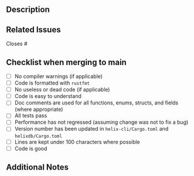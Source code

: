 ## Description
<!-- Provide a brief description of the changes in this PR -->

## Related Issues
<!-- Link to any related issues using #issue_number -->

Closes #

## Checklist when merging to main
<!-- Mark items with "x" when completed -->

- [ ] No compiler warnings (if applicable)
- [ ] Code is formatted with `rustfmt`
- [ ] No useless or dead code (if applicable)
- [ ] Code is easy to understand
- [ ] Doc comments are used for all functions, enums, structs, and fields (where appropriate)
- [ ] All tests pass
- [ ] Performance has not regressed (assuming change was not to fix a bug)
- [ ] Version number has been updated in `helix-cli/Cargo.toml` and `helixdb/Cargo.toml`
- [ ] Lines are kept under 100 characters where possible
- [ ] Code is good

## Additional Notes
<!-- Add any additional information that would be helpful for reviewers --> 